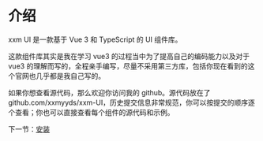 # 介绍

xxm UI 是一款基于 Vue 3 和 TypeScript 的 UI 组件库。

这款组件库其实是我在学习 vue3 的过程当中为了提高自己的编码能力以及对于 vue3 的理解而写的，全程亲手编写，尽量不采用第三方库，包括你现在看到的这个官网也几乎都是我自己写的。

如果你想查看源代码，那么欢迎你访问我的 github。源代码放在了 github.com/xxmyyds/xxm-UI，历史提交信息非常规范，你可以按提交的顺序逐个查看；你也可以直接查看每个组件的源代码和示例。

下一节：[安装](#/doc/install)
